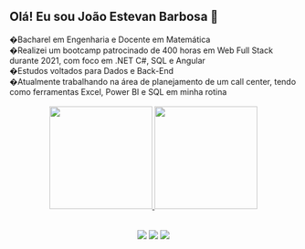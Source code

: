 ## Olá! Eu sou João Estevan Barbosa 👋

<div>�Bacharel em Engenharia e Docente em Matemática</div>
<div>�Realizei um bootcamp patrocinado de 400 horas em Web Full Stack durante 2021, com foco em .NET C#, SQL e Angular</div>
<div>�Estudos voltados para Dados e Back-End</div>
<div>�Atualmente trabalhando na área de planejamento de um call center, tendo como ferramentas Excel, Power BI e SQL em minha rotina</div>

<br>

<div align="center">
  <a href="https://github.com/joaoestevanbarbosa">
  <img height="180em" src="https://github-readme-stats.vercel.app/api?username=joaoestevanbarbosa&show_icons=true&theme=dark&include_all_commits=true&count_private=true"/>
  <img height="180em" src="https://github-readme-stats.vercel.app/api/top-langs/?username=joaoestevanbarbosa&layout=compact&langs_count=7&theme=dark"/>
</div>
  
<br>
<br>
<div align="center"> 
  <a href = "mailto:jestevan12@gmail.com"><img src="https://img.shields.io/badge/-Gmail-%23333?style=for-the-badge&logo=gmail&logoColor=white" target="_blank"></a>
  <a href="https://www.linkedin.com/in/joaoestevan/" target="_blank"><img src="https://img.shields.io/badge/-LinkedIn-%230077B5?style=for-the-badge&logo=linkedin&logoColor=white" target="_blank"></a> 
  <a href="https://api.whatsapp.com/send?phone=+5524988352012" target="_blank"><img src="https://img.shields.io/badge/WhatsApp-25D366?style=for-the-badge&logo=whatsapp&logoColor=white"></a> 
</div>
